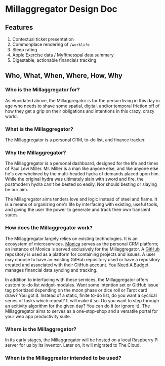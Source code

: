 # Millaggregator Design Doc

## Features

1. Contextual ticket presentation
2. Commonplace rendering of `/worklife`
3. Sleep rating
4. Apple Exercise data / Myfitnesspal data summary
5. Digestable, actionable financials tracking

## Who, What, When, Where, How, Why

### Who is the Millaggregator for?

As elucidated above, the Millaggregator is for the person living in this day in age who needs to shave some spatial, digital, and/or temporal friction off of how they get a grip on their obligations and intentions in this crazy, crazy world.

### What is the Millaggregator?

The Millaggregator is a personal CRM, to-do list, and finance tracker.

### Why the Millaggregator?

The Millaggregator is a personal dashboard, designed for the life and times of Paul Levi Miller. Mr. Miller is a man like anyone else, and like anyone else he's overwhelmed by the multi-headed hydra of demands placed upon him. While the original hydra was ultimately slain with sword and fire, the postmodern hydra can't be bested so easily. Nor should besting or slaying be our aim. 

The Millagregator aims tenders love and logic instead of steel and flame. It is a means of organizing one's life by interfacing with existing, useful tools, and giving the user the power to generate and track their own transient states.

### How does the Millaggregator work?

The Millaggregator largely relies on existing technologies. It is an ecosystem of microservices. [Monica](https://www.monicahq.com/) serves as the personal CRM platform; an instance of Monica is served exclusively for the Millaggregator. A [GitHub](https://github.com/) repository is used as a platform for containing projects and issues. A user may choose to have an existing GitHub repository used or have a repository created and associated with their GitHub account. [You Need A Budget](https://www.youneedabudget.com/) manages financial data syncing and tracking. 

In addition to interfacing with these services, the Millaggregator offers custom to-do list widget-modules. Want some intention set or GitHub issue tag prioritized depending on the moon phase or dice roll or Tarot card draw? You got it. Instead of a static, finite to-do list, do you want a cyclical series of tasks which repeat? It will make it so. Do you want to step through an acitivity algorithm for the given day? You can do it (or ignore it). The Millaggregator aims to serves as a one-stop-shop and a versatile portal for your web app productivity suite.

### Where is the Millaggregator?

In its early stages, the Millaggregator will be hosted on a local Raspberry Pi server for us by its inventor. Later on, it will migrated to The Cloud.

### When is the Millaggreator intended to be used?
